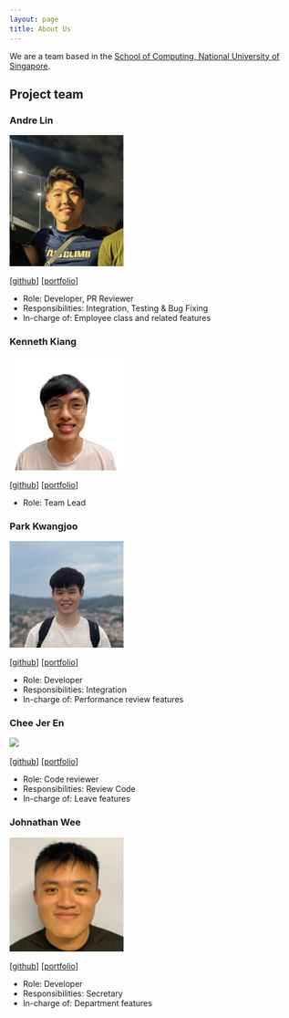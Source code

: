 ```yaml
---
layout: page
title: About Us
---
```


We are a team based in the [School of Computing, National University of Singapore](http://www.comp.nus.edu.sg).

## Project team

### Andre Lin

<img src="images/4ndrelim.png" width="200px">

[[github](https://github.com/4ndrelim)]
[[portfolio](team/4ndrelim.md)]

- Role: Developer, PR Reviewer
- Responsibilities: Integration, Testing & Bug Fixing
- In-charge of: Employee class and related features

### Kenneth Kiang

<img src="images/kennethk-1201.png" width="200px">

[[github](https://github.com/kennethk-1201)]
[[portfolio](team/kennethk-1201.md)]

- Role: Team Lead

### Park Kwangjoo

<img src="images/pkwangjoo.png" width="200px">

[[github](http://github.com/johndoe)]
[[portfolio](team/pkwangjoo.md)]

- Role: Developer
- Responsibilities: Integration
- In-charge of: Performance review features

### Chee Jer En

<img src="images/jerrrren.png" width="200px">

[[github](http://github.com/jerrrren)]
[[portfolio](team/jerrrren.md)]

- Role: Code reviewer
- Responsibilities: Review Code
- In-charge of: Leave features


### Johnathan Wee

<img src="images/jweeyh.png" width="200px">

[[github](http://github.com/jweeyh)]
[[portfolio](team/jweeyh.md)]

- Role: Developer
- Responsibilities: Secretary
- In-charge of: Department features
